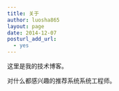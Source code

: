 ```yaml
---
title: 关于
author: luosha865
layout: page
date: 2014-12-07
posturl_add_url:
  - yes
---
```

这里是我的技术博客。

对什么都感兴趣的推荐系统系统工程师。
